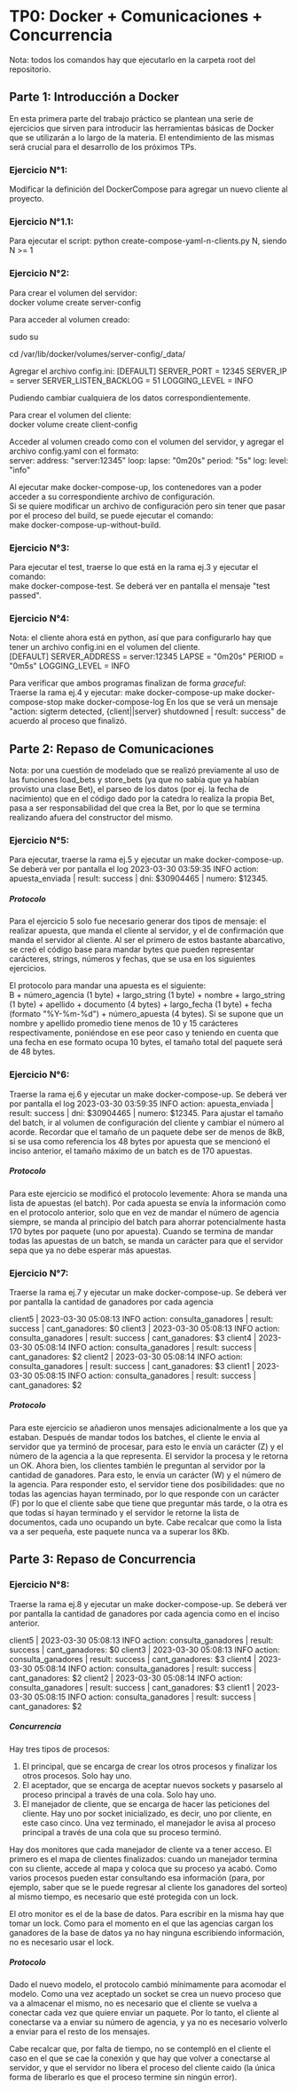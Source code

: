 # TP0: Docker + Comunicaciones + Concurrencia

Nota: todos los comandos hay que ejecutarlo en la carpeta root del repositorio.

## Parte 1: Introducción a Docker
En esta primera parte del trabajo práctico se plantean una serie de ejercicios que sirven para introducir las herramientas básicas de Docker que se utilizarán a lo largo de la materia. El entendimiento de las mismas será crucial para el desarrollo de los próximos TPs.

### Ejercicio N°1:
Modificar la definición del DockerCompose para agregar un nuevo cliente al proyecto.

### Ejercicio N°1.1:
Para ejecutar el script: python create-compose-yaml-n-clients.py N, siendo N >= 1

### Ejercicio N°2:
Para crear el volumen del servidor:  
docker volume create server-config

Para acceder al volumen creado:

sudo su

cd /var/lib/docker/volumes/server-config/_data/

Agregar el archivo config.ini:
[DEFAULT]
SERVER_PORT = 12345
SERVER_IP = server
SERVER_LISTEN_BACKLOG = 51
LOGGING_LEVEL = INFO

Pudiendo cambiar cualquiera de los datos correspondientemente.

Para crear el volumen del cliente:  
docker volume create client-config

Acceder al volumen creado como con el volumen del servidor, y agregar el archivo config.yaml con el formato:  
server:
  address: "server:12345"
loop:
  lapse: "0m20s"
  period: "5s"
log:
  level: "info"

Al ejecutar make docker-compose-up, los contenedores van a poder acceder a su correspondiente archivo de configuración.   
Si se quiere modificar un archivo de configuración pero sin tener que pasar por el proceso del build, se puede ejecutar el comando:  
make docker-compose-up-without-build.

### Ejercicio N°3:
Para ejecutar el test, traerse lo que está en la rama ej.3 y ejecutar el comando:  
make docker-compose-test. Se deberá ver en pantalla el mensaje "test passed".

### Ejercicio N°4:
Nota: el cliente ahora está en python, así que para configurarlo hay que tener un archivo config.ini en el volumen del cliente.  
[DEFAULT]
SERVER_ADDRESS = server:12345
LAPSE = "0m20s"
PERIOD = "0m5s"
LOGGING_LEVEL = INFO

Para verificar que ambos programas finalizan de forma _graceful_:  
Traerse la rama ej.4 y ejecutar:
make docker-compose-up
make docker-compose-stop
make docker-compose-log
En los que se verá un mensaje "action: sigterm detected, {client||server} shutdowned | result: success" de acuerdo al proceso que finalizó.

## Parte 2: Repaso de Comunicaciones

Nota: por una cuestión de modelado que se realizó previamente al uso de las funciones load_bets y store_bets (ya que no sabía que ya habían provisto una clase Bet), el parseo de los datos (por ej. la fecha de nacimiento) que en el código dado por la catedra lo realiza la propia Bet, pasa a ser responsabilidad del que crea la Bet, por lo que se termina realizando afuera del constructor del mismo. 

### Ejercicio N°5:
Para ejecutar, traerse la rama ej.5 y ejecutar un make docker-compose-up. Se deberá ver por pantalla el log 2023-03-30 03:59:35 INFO     action: apuesta_enviada | result: success | dni: $30904465 | numero: $12345.

##### Protocolo
Para el ejercicio 5 solo fue necesario generar dos tipos de mensaje: el realizar apuesta, que manda el cliente al servidor, y el de confirmación que manda el servidor al cliente. Al ser el primero de estos bastante abarcativo, se creó el código base para mandar bytes que pueden representar carácteres, strings, números y fechas, que se usa en los siguientes ejercicios.

El protocolo para mandar una apuesta es el siguiente:  
B + número_agencia (1 byte) + largo_string (1 byte) + nombre + largo_string (1 byte) + apellido + documento (4 bytes) + largo_fecha (1 byte) + fecha (formato "%Y-%m-%d") + número_apuesta (4 bytes). Si se supone que un nombre y apellido promedio tiene menos de 10 y 15 carácteres respectivamente, poniéndose en ese peor caso y teniendo en cuenta que una fecha en ese formato ocupa 10 bytes, el tamaño total del paquete será de 48 bytes.

### Ejercicio N°6:
Traerse la rama ej.6 y ejecutar un make docker-compose-up. Se deberá ver por pantalla el 
log 2023-03-30 03:59:35 INFO     action: apuesta_enviada | result: success | dni: $30904465 | numero: $12345.
Para ajustar el tamaño del batch, ir al volumen de configuración del cliente y cambiar el número al acorde. Recordar que el tamaño de un paquete debe ser de menos de 8kB, si se usa como referencia los 48 bytes por apuesta que se mencionó el inciso anterior, el tamaño máximo de un batch es de 170 apuestas.

##### Protocolo
Para este ejercicio se modificó el protocolo levemente: Ahora se manda una lista de apuestas (el batch). Por cada apuesta se envía la información como en el protocolo anterior, solo que en vez de mandar el número de agencia siempre, se manda al principio del batch para ahorrar potencialmente hasta 170 bytes por paquete (uno por apuesta). Cuando se termina de mandar todas las apuestas de un batch, se manda un carácter para que el servidor sepa que ya no debe esperar más apuestas.


### Ejercicio N°7:
Traerse la rama ej.7 y ejecutar un make docker-compose-up. Se deberá ver por pantalla la cantidad de ganadores por cada agencia

client5  | 2023-03-30 05:08:13 INFO     action: consulta_ganadores | result: success | cant_ganadores: $0
client3  | 2023-03-30 05:08:13 INFO     action: consulta_ganadores | result: success | cant_ganadores: $3
client4  | 2023-03-30 05:08:14 INFO     action: consulta_ganadores | result: success | cant_ganadores: $2
client2  | 2023-03-30 05:08:14 INFO     action: consulta_ganadores | result: success | cant_ganadores: $3
client1  | 2023-03-30 05:08:15 INFO     action: consulta_ganadores | result: success | cant_ganadores: $2

##### Protocolo
Para este ejercicio se añadieron unos mensajes adicionalmente a los que ya estaban. Después de mandar todos los batches, el cliente le envia al servidor que ya terminó de procesar, para esto le envía un carácter (Z) y el número de la agencia a la que representa. El servidor la procesa y le retorna un OK.
Ahora bien, los clientes también le preguntan al servidor por la cantidad de ganadores. Para esto, le envía un carácter (W) y el número de la agencia. Para responder esto, el servidor tiene dos posibilidades: que no todas las agencias hayan terminado, por lo que responde con un carácter (F) por lo que el cliente sabe que tiene que preguntar más tarde, o la otra es que todas sí hayan terminado y el servidor le retorne la lista de documentos, cada uno ocupando un byte. Cabe recalcar que como la lista va a ser pequeña, este paquete nunca va a superar los 8Kb.


## Parte 3: Repaso de Concurrencia

### Ejercicio N°8:
Traerse la rama ej.8 y ejecutar un make docker-compose-up. Se deberá ver por pantalla la cantidad de ganadores por cada agencia como en el inciso anterior.

client5  | 2023-03-30 05:08:13 INFO     action: consulta_ganadores | result: success | cant_ganadores: $0
client3  | 2023-03-30 05:08:13 INFO     action: consulta_ganadores | result: success | cant_ganadores: $3
client4  | 2023-03-30 05:08:14 INFO     action: consulta_ganadores | result: success | cant_ganadores: $2
client2  | 2023-03-30 05:08:14 INFO     action: consulta_ganadores | result: success | cant_ganadores: $3
client1  | 2023-03-30 05:08:15 INFO     action: consulta_ganadores | result: success | cant_ganadores: $2

##### Concurrencia  
Hay tres tipos de procesos:  
1. El principal, que se encarga de crear los otros procesos y finalizar los otros procesos. Solo hay uno.
2. El aceptador, que se encarga de aceptar nuevos sockets y pasarselo al proceso principal a través de una cola. Solo hay uno.
3. El manejador de cliente, que se encarga de hacer las peticiones del cliente. Hay uno por socket inicializado, es decir, uno por cliente, en este caso cinco. Una vez terminado, el manejador le avisa al proceso principal a través de una cola que su proceso terminó.

Hay dos monitores que cada manejador de cliente va a tener acceso. El primero es el mapa de clientes finalizados: cuando un manejador termina con su cliente, accede al mapa y coloca que su proceso ya acabó. Como varios procesos pueden estar consultando esa información (para, por ejemplo, saber que se le puede regresar al cliente los ganadores del sorteo) al mismo tiempo, es necesario que esté protegida con un lock.

El otro monitor es el de la base de datos. Para escribir en la misma hay que tomar un lock. Como para el momento en el que las agencias cargan los ganadores de la base de datos ya no hay ninguna escribiendo información, no es necesario usar el lock.

##### Protocolo
Dado el nuevo modelo, el protocolo cambió mínimamente para acomodar el modelo. Como una vez aceptado un socket se crea un nuevo proceso que va a almacenar el mismo, no es necesario que el cliente se vuelva a conectar cada vez que quiere enviar un paquete. Por lo tanto, el cliente al conectarse va a enviar su número de agencia, y ya no es necesario volverlo a enviar para el resto de los mensajes.

Cabe recalcar que, por falta de tiempo, no se contempló en el cliente el caso en el que se cae la conexión y que hay que volver a conectarse al servidor, y que el servidor no libera el proceso del cliente caido (la única forma de liberarlo es que el proceso termine sin ningún error).
